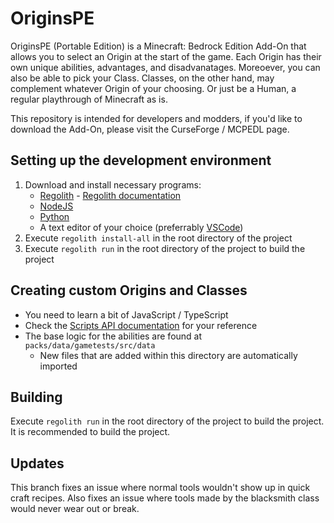 # OriginsPE

OriginsPE (Portable Edition) is a Minecraft: Bedrock Edition Add-On that allows you to select an Origin at the start of the game. Each Origin has their own unique abilities, advantages, and disadvanatages. Moreoever, you can also be able to pick your Class. Classes, on the other hand, may complement whatever Origin of your choosing. Or just be a Human, a regular playthrough of Minecraft as is.

This repository is intended for developers and modders, if you'd like to download the Add-On, please visit the CurseForge / MCPEDL page.

## Setting up the development environment

1. Download and install necessary programs:
   - [Regolith](https://github.com/Bedrock-OSS/regolith/releases) - [Regolith documentation](https://bedrock-oss.github.io/regolith/guide/installing)
   - [NodeJS](https://nodejs.org/en/download/)
   - [Python](https://www.python.org/downloads/)
   - A text editor of your choice (preferrably [VSCode](https://code.visualstudio.com/))
2. Execute `regolith install-all` in the root directory of the project
3. Execute `regolith run` in the root directory of the project to build the project

## Creating custom Origins and Classes

- You need to learn a bit of JavaScript / TypeScript
- Check the [Scripts API documentation](https://jaylydev.github.io/scriptapi-docs/latest/index.html) for your reference
- The base logic for the abilities are found at `packs/data/gametests/src/data` 
  - New files that are added within this directory are automatically imported

## Building

Execute `regolith run` in the root directory of the project to build the project. It is recommended to build the project.

## Updates
This branch fixes an issue where normal tools wouldn't show up in quick craft recipes. Also fixes an issue where tools made by the blacksmith class would never wear out or break.
